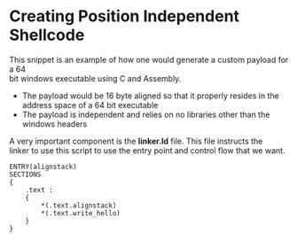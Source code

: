 # Creating Position Independent Shellcode

This snippet is an example of how one would generate a custom payload for a 64  
bit windows executable using C and Assembly.

- The payload would be 16 byte aligned so that it properly resides in the 
  address space of a 64 bit executable
- The payload is independent and relies on no libraries other than the 
  windows headers

A very important component is the **linker.ld** file. This file instructs the  
linker to use this script to use the entry point and control flow that we want.
```
ENTRY(alignstack)
SECTIONS
{
    .text :
    {
        *(.text.alignstack)
        *(.text.write_hello)
    }
}
```

